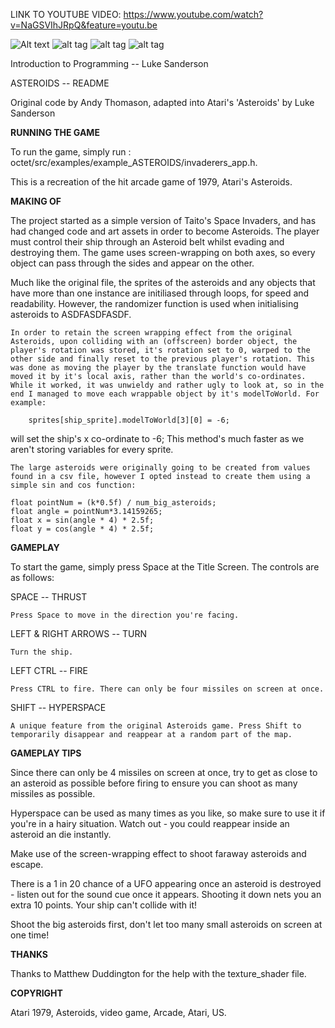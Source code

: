 LINK TO YOUTUBE VIDEO:
https://www.youtube.com/watch?v=NaGSVIhJRpQ&feature=youtu.be

![Alt text](1.PNG "Test") 
![alt tag](https://github.com/LukeSanderson18/octet/tree/SpaceInvadersClone/octet/Invaderers_Pictures/1.png)
![alt tag](https://github.com/LukeSanderson18/octet/tree/SpaceInvadersClone/octet/Invaderers_Pictures/2.png)
![alt tag](https://github.com/LukeSanderson18/octet/tree/SpaceInvadersClone/octet/Invaderers_Pictures/3.png)




Introduction to Programming -- Luke Sanderson

ASTEROIDS --	README

Original code by Andy Thomason, adapted into Atari's 'Asteroids' by Luke Sanderson

**RUNNING THE GAME**

To run the game, simply run :
octet/src/examples/example_ASTEROIDS/invaderers_app.h.

This is a recreation of the hit arcade game of 1979, Atari's Asteroids. 

**MAKING OF**

The project started as a simple version of Taito's Space Invaders, and has had changed code and art assets in order to become Asteroids. The player must control their ship through an Asteroid belt whilst evading and destroying them. The game uses screen-wrapping on both axes, so every object can pass through the sides and appear on the other. 

Much like the original file, the sprites of the asteroids and any objects that have more than one instance are initiliased through loops, for speed and readability. However, the randomizer function is used when initialising asteroids to ASDFASDFASDF.

	In order to retain the screen wrapping effect from the original Asteroids, upon colliding with an (offscreen) border object, the player's rotation was stored, it's rotation set to 0, warped to the other side and finally reset to the previous player's rotation. This was done as moving the player by the translate function would have moved it by it's local axis, rather than the world's co-ordinates. While it worked, it was unwieldy and rather ugly to look at, so in the end I managed to move each wrappable object by it's modelToWorld. For example:

		sprites[ship_sprite].modelToWorld[3][0] = -6;

will set the ship's x co-ordinate to -6; This method's much faster as we aren't storing variables for every sprite.

	The large asteroids were originally going to be created from values found in a csv file, however I opted instead to create them using a simple sin and cos function:

	float pointNum = (k*0.5f) / num_big_asteroids;
	float angle = pointNum*3.14159265;
	float x = sin(angle * 4) * 2.5f;
	float y = cos(angle * 4) * 2.5f;



**GAMEPLAY**

To start the game, simply press Space at the Title Screen.
The controls are as follows:

SPACE -- THRUST

	Press Space to move in the direction you're facing.

LEFT & RIGHT ARROWS -- TURN

	Turn the ship.

LEFT CTRL -- FIRE

	Press CTRL to fire. There can only be four missiles on screen at once.

SHIFT -- HYPERSPACE

	A unique feature from the original Asteroids game. Press Shift to temporarily disappear and reappear at a random part of the map.

**GAMEPLAY TIPS**

Since there can only be 4 missiles on screen at once, try to get as close to an asteroid as possible before firing to ensure you can shoot as many missiles as possible.	


Hyperspace can be used as many times as you like, so make sure to use it if you're in a hairy situation. Watch out - you could reappear inside an asteroid an die instantly.


Make use of the screen-wrapping effect to shoot faraway asteroids and escape.


There is a 1 in 20 chance of a UFO appearing once an asteroid is destroyed - listen out for the sound cue once it appears. Shooting it down nets you an extra 10 points. Your ship can't collide with it!

Shoot the big asteroids first, don't let too many small asteroids on screen at one time!

**THANKS**

Thanks to Matthew Duddington for the help with the texture_shader file.

**COPYRIGHT**

Atari 1979, Asteroids, video game, Arcade, Atari, US. 
